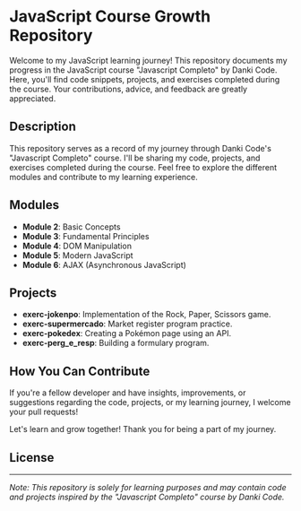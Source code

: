 # JavaScript Course Growth Repository

Welcome to my JavaScript learning journey! This repository documents my progress in the JavaScript course "Javascript Completo" by Danki Code. Here, you'll find code snippets, projects, and exercises completed during the course. Your contributions, advice, and feedback are greatly appreciated.

## Description

This repository serves as a record of my journey through Danki Code's "Javascript Completo" course. I'll be sharing my code, projects, and exercises completed during the course. Feel free to explore the different modules and contribute to my learning experience.

## Modules

- **Module 2**: Basic Concepts
- **Module 3**: Fundamental Principles
- **Module 4**: DOM Manipulation
- **Module 5**: Modern JavaScript
- **Module 6**: AJAX (Asynchronous JavaScript)

## Projects

- **exerc-jokenpo**: Implementation of the Rock, Paper, Scissors game.
- **exerc-supermercado**: Market register program practice.
- **exerc-pokedex**: Creating a Pokémon page using an API.
- **exerc-perg_e_resp**: Building a formulary program.

## How You Can Contribute

If you're a fellow developer and have insights, improvements, or suggestions regarding the code, projects, or my learning journey, I welcome your pull requests!

Let's learn and grow together! Thank you for being a part of my journey.

## License

---

*Note: This repository is solely for learning purposes and may contain code and projects inspired by the "Javascript Completo" course by Danki Code.*
